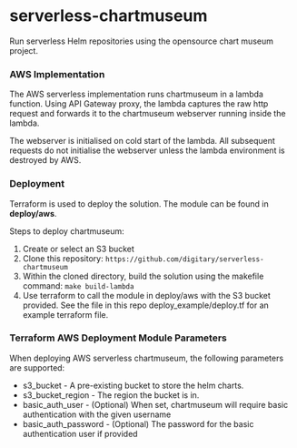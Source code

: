 # serverless-chartmuseum
Run serverless Helm repositories using the opensource chart museum project.

### AWS Implementation
The AWS serverless implementation runs chartmuseum in a lambda function. Using API Gateway proxy, the lambda captures the raw http request
and forwards it to the chartmuseum webserver running inside the lambda.

The webserver is initialised on cold start of the lambda. All subsequent requests do not initialise the webserver unless the lambda
environment is destroyed by AWS.

### Deployment
Terraform is used to deploy the solution. The module can be found in **deploy/aws**.

Steps to deploy chartmuseum:

1. Create or select an S3 bucket
2. Clone this repository: 
``https://github.com/digitary/serverless-chartmuseum``
3. Within the cloned directory, build the solution using the makefile command: 
``make build-lambda``
4. Use terraform to call the module in deploy/aws with the S3 bucket provided. See the file in this repo deploy_example/deploy.tf for an example terraform file.

### Terraform AWS Deployment Module Parameters
When deploying AWS serverless chartmuseum, the following parameters are supported:
 - s3_bucket - A pre-existing bucket to store the helm charts.
 - s3_bucket_region - The region the bucket is in.
 - basic_auth_user - (Optional) When set, chartmuseum will require basic authentication with the given username
 - basic_auth_password - (Optional) The password for the basic authentication user if provided


